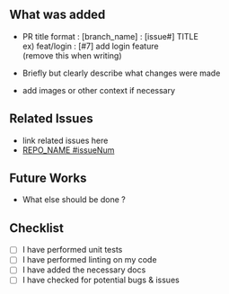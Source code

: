 ## What was added

-   PR title format : [branch_name] : [issue#] TITLE <br/>
    ex) feat/login : [#7] add login feature <br/>
    (remove this when writing) <br/>

-   Briefly but clearly describe what changes were made
-   add images or other context if necessary

## Related Issues

-   link related issues here
-   [REPO_NAME #issueNum](issue_address)

## Future Works

-   What else should be done ?

## Checklist

-   [ ] I have performed unit tests
-   [ ] I have performed linting on my code
-   [ ] I have added the necessary docs
-   [ ] I have checked for potential bugs & issues
